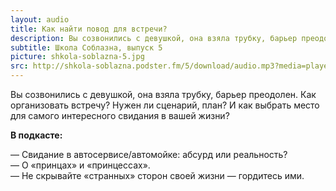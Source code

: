 ```yaml
---
layout: audio
title: Как найти повод для встречи?
description: Вы созвонились с девушкой, она взяла трубку, барьер преодолен. Дальше вам надо встретиться...
subtitle: Школа Соблазна, выпуск 5
picture: shkola-soblazna-5.jpg
src: http://shkola-soblazna.podster.fm/5/download/audio.mp3?media=player
---
```


Вы созвонились с девушкой, она взяла трубку, барьер преодолен. Как организовать встречу? Нужен ли сценарий, план? И как выбрать место для самого интересного свидания в вашей жизни?

**В подкасте:**

— Свидание в автосервисе/автомойке: абсурд или реальность?  
— О «принцах» и «принцессах».  
— Не скрывайте «странных» сторон своей жизни — гордитесь ими.   
